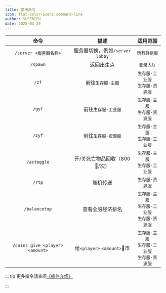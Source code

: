 ```yaml
---
title: 常用命令
icon: flat-color-icons:command-line
author: SUPER2FH
date: 2025-03-20
---
```





|              命令               |              描述               |                        适用范围                         |
| :-----------------------------: | :-----------------------------: | :-----------------------------------------------------: |
|     `/server <服务器名称>`      | 服务器切换，例如`/server lobby` |                      `所有群组服`                       |
|            `/spawn`             |           返回出生点            |                       `登录大厅`                        |
|              `/zf`              |        前往`生存服-主服`        |          `生存服-工业服`<br />`生存服-资源服`           |
|             `/gyf`              |       前往`生存服-工业服`       |           `生存服-主服`<br />`生存服-资源服`            |
|             `/zyf`              |       前往`生存服-资源服`       |           `生存服-主服`<br />`生存服-工业服`            |
|           `/actoggle`           |  开/关死亡物品回收（800🍉/次）   |           `生存服-主服`<br />`生存服-工业服`            |
|             `/rtp`              |            随机传送             |                     `生存服-资源服`                     |
|          `/balancetop`          |        查看全服经济排名         | `生存服-主服`<br />`生存服-工业服`<br />`生存服-资源服` |
| `/coins give <player> <amount>` |   给`<player>` `<amount>`🍉币    | `生存服-主服`<br />`生存服-工业服`<br />`生存服-资源服` |



::: tip 更多指令请查阅[《插件介绍》](/PluginIntroduction/)

:::